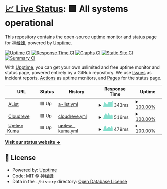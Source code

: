 # [📈 Live Status](https://gopcn.github.io/upptime): <!--live status--> **🟩 All systems operational**

This repository contains the open-source uptime monitor and status page for [神经蛙](https://gopcn.github.io/upptime), powered by [Upptime](https://github.com/upptime/upptime).

[![Uptime CI](https://github.com/gopcn/upptime/workflows/Uptime%20CI/badge.svg)](https://github.com/gopcn/upptime/actions?query=workflow%3A%22Uptime+CI%22)
[![Response Time CI](https://github.com/gopcn/upptime/workflows/Response%20Time%20CI/badge.svg)](https://github.com/gopcn/upptime/actions?query=workflow%3A%22Response+Time+CI%22)
[![Graphs CI](https://github.com/gopcn/upptime/workflows/Graphs%20CI/badge.svg)](https://github.com/gopcn/upptime/actions?query=workflow%3A%22Graphs+CI%22)
[![Static Site CI](https://github.com/gopcn/upptime/workflows/Static%20Site%20CI/badge.svg)](https://github.com/gopcn/upptime/actions?query=workflow%3A%22Static+Site+CI%22)
[![Summary CI](https://github.com/gopcn/upptime/workflows/Summary%20CI/badge.svg)](https://github.com/gopcn/upptime/actions?query=workflow%3A%22Summary+CI%22)

With [Upptime](https://upptime.js.org), you can get your own unlimited and free uptime monitor and status page, powered entirely by a GitHub repository. We use [Issues](https://github.com/gopcn/upptime/issues) as incident reports, [Actions](https://github.com/gopcn/upptime/actions) as uptime monitors, and [Pages](https://gopcn.github.io/upptime) for the status page.

<!--start: status pages-->
<!-- This summary is generated by Upptime (https://github.com/upptime/upptime) -->
<!-- Do not edit this manually, your changes will be overwritten -->
<!-- prettier-ignore -->
| URL | Status | History | Response Time | Uptime |
| --- | ------ | ------- | ------------- | ------ |
| <img alt="" src="https://icons.duckduckgo.com/ip3/a.gopcn.repl.co.ico" height="13"> [AList](https://a.gopcn.repl.co) | 🟩 Up | [a-list.yml](https://github.com/gopcn/upptime/commits/HEAD/history/a-list.yml) | <details><summary><img alt="Response time graph" src="./graphs/a-list/response-time-week.png" height="20"> 343ms</summary><br><a href="https://gopcn.github.io/upptime/history/a-list"><img alt="Response time 1988" src="https://img.shields.io/endpoint?url=https%3A%2F%2Fraw.githubusercontent.com%2Fgopcn%2Fupptime%2FHEAD%2Fapi%2Fa-list%2Fresponse-time.json"></a><br><a href="https://gopcn.github.io/upptime/history/a-list"><img alt="24-hour response time 388" src="https://img.shields.io/endpoint?url=https%3A%2F%2Fraw.githubusercontent.com%2Fgopcn%2Fupptime%2FHEAD%2Fapi%2Fa-list%2Fresponse-time-day.json"></a><br><a href="https://gopcn.github.io/upptime/history/a-list"><img alt="7-day response time 343" src="https://img.shields.io/endpoint?url=https%3A%2F%2Fraw.githubusercontent.com%2Fgopcn%2Fupptime%2FHEAD%2Fapi%2Fa-list%2Fresponse-time-week.json"></a><br><a href="https://gopcn.github.io/upptime/history/a-list"><img alt="30-day response time 561" src="https://img.shields.io/endpoint?url=https%3A%2F%2Fraw.githubusercontent.com%2Fgopcn%2Fupptime%2FHEAD%2Fapi%2Fa-list%2Fresponse-time-month.json"></a><br><a href="https://gopcn.github.io/upptime/history/a-list"><img alt="1-year response time 1988" src="https://img.shields.io/endpoint?url=https%3A%2F%2Fraw.githubusercontent.com%2Fgopcn%2Fupptime%2FHEAD%2Fapi%2Fa-list%2Fresponse-time-year.json"></a></details> | <details><summary><a href="https://gopcn.github.io/upptime/history/a-list">100.00%</a></summary><a href="https://gopcn.github.io/upptime/history/a-list"><img alt="All-time uptime 98.43%" src="https://img.shields.io/endpoint?url=https%3A%2F%2Fraw.githubusercontent.com%2Fgopcn%2Fupptime%2FHEAD%2Fapi%2Fa-list%2Fuptime.json"></a><br><a href="https://gopcn.github.io/upptime/history/a-list"><img alt="24-hour uptime 100.00%" src="https://img.shields.io/endpoint?url=https%3A%2F%2Fraw.githubusercontent.com%2Fgopcn%2Fupptime%2FHEAD%2Fapi%2Fa-list%2Fuptime-day.json"></a><br><a href="https://gopcn.github.io/upptime/history/a-list"><img alt="7-day uptime 100.00%" src="https://img.shields.io/endpoint?url=https%3A%2F%2Fraw.githubusercontent.com%2Fgopcn%2Fupptime%2FHEAD%2Fapi%2Fa-list%2Fuptime-week.json"></a><br><a href="https://gopcn.github.io/upptime/history/a-list"><img alt="30-day uptime 100.00%" src="https://img.shields.io/endpoint?url=https%3A%2F%2Fraw.githubusercontent.com%2Fgopcn%2Fupptime%2FHEAD%2Fapi%2Fa-list%2Fuptime-month.json"></a><br><a href="https://gopcn.github.io/upptime/history/a-list"><img alt="1-year uptime 98.43%" src="https://img.shields.io/endpoint?url=https%3A%2F%2Fraw.githubusercontent.com%2Fgopcn%2Fupptime%2FHEAD%2Fapi%2Fa-list%2Fuptime-year.json"></a></details>
| <img alt="" src="https://icons.duckduckgo.com/ip3/c.sdufe.repl.co.ico" height="13"> [Cloudreve](https://c.sdufe.repl.co) | 🟩 Up | [cloudreve.yml](https://github.com/gopcn/upptime/commits/HEAD/history/cloudreve.yml) | <details><summary><img alt="Response time graph" src="./graphs/cloudreve/response-time-week.png" height="20"> 516ms</summary><br><a href="https://gopcn.github.io/upptime/history/cloudreve"><img alt="Response time 1227" src="https://img.shields.io/endpoint?url=https%3A%2F%2Fraw.githubusercontent.com%2Fgopcn%2Fupptime%2FHEAD%2Fapi%2Fcloudreve%2Fresponse-time.json"></a><br><a href="https://gopcn.github.io/upptime/history/cloudreve"><img alt="24-hour response time 391" src="https://img.shields.io/endpoint?url=https%3A%2F%2Fraw.githubusercontent.com%2Fgopcn%2Fupptime%2FHEAD%2Fapi%2Fcloudreve%2Fresponse-time-day.json"></a><br><a href="https://gopcn.github.io/upptime/history/cloudreve"><img alt="7-day response time 516" src="https://img.shields.io/endpoint?url=https%3A%2F%2Fraw.githubusercontent.com%2Fgopcn%2Fupptime%2FHEAD%2Fapi%2Fcloudreve%2Fresponse-time-week.json"></a><br><a href="https://gopcn.github.io/upptime/history/cloudreve"><img alt="30-day response time 966" src="https://img.shields.io/endpoint?url=https%3A%2F%2Fraw.githubusercontent.com%2Fgopcn%2Fupptime%2FHEAD%2Fapi%2Fcloudreve%2Fresponse-time-month.json"></a><br><a href="https://gopcn.github.io/upptime/history/cloudreve"><img alt="1-year response time 1227" src="https://img.shields.io/endpoint?url=https%3A%2F%2Fraw.githubusercontent.com%2Fgopcn%2Fupptime%2FHEAD%2Fapi%2Fcloudreve%2Fresponse-time-year.json"></a></details> | <details><summary><a href="https://gopcn.github.io/upptime/history/cloudreve">100.00%</a></summary><a href="https://gopcn.github.io/upptime/history/cloudreve"><img alt="All-time uptime 99.79%" src="https://img.shields.io/endpoint?url=https%3A%2F%2Fraw.githubusercontent.com%2Fgopcn%2Fupptime%2FHEAD%2Fapi%2Fcloudreve%2Fuptime.json"></a><br><a href="https://gopcn.github.io/upptime/history/cloudreve"><img alt="24-hour uptime 100.00%" src="https://img.shields.io/endpoint?url=https%3A%2F%2Fraw.githubusercontent.com%2Fgopcn%2Fupptime%2FHEAD%2Fapi%2Fcloudreve%2Fuptime-day.json"></a><br><a href="https://gopcn.github.io/upptime/history/cloudreve"><img alt="7-day uptime 100.00%" src="https://img.shields.io/endpoint?url=https%3A%2F%2Fraw.githubusercontent.com%2Fgopcn%2Fupptime%2FHEAD%2Fapi%2Fcloudreve%2Fuptime-week.json"></a><br><a href="https://gopcn.github.io/upptime/history/cloudreve"><img alt="30-day uptime 99.80%" src="https://img.shields.io/endpoint?url=https%3A%2F%2Fraw.githubusercontent.com%2Fgopcn%2Fupptime%2FHEAD%2Fapi%2Fcloudreve%2Fuptime-month.json"></a><br><a href="https://gopcn.github.io/upptime/history/cloudreve"><img alt="1-year uptime 99.79%" src="https://img.shields.io/endpoint?url=https%3A%2F%2Fraw.githubusercontent.com%2Fgopcn%2Fupptime%2FHEAD%2Fapi%2Fcloudreve%2Fuptime-year.json"></a></details>
| <img alt="" src="https://icons.duckduckgo.com/ip3/u.sdufe.repl.co.ico" height="13"> [Uptime Kuma](https://u.sdufe.repl.co) | 🟩 Up | [uptime-kuma.yml](https://github.com/gopcn/upptime/commits/HEAD/history/uptime-kuma.yml) | <details><summary><img alt="Response time graph" src="./graphs/uptime-kuma/response-time-week.png" height="20"> 479ms</summary><br><a href="https://gopcn.github.io/upptime/history/uptime-kuma"><img alt="Response time 699" src="https://img.shields.io/endpoint?url=https%3A%2F%2Fraw.githubusercontent.com%2Fgopcn%2Fupptime%2FHEAD%2Fapi%2Fuptime-kuma%2Fresponse-time.json"></a><br><a href="https://gopcn.github.io/upptime/history/uptime-kuma"><img alt="24-hour response time 474" src="https://img.shields.io/endpoint?url=https%3A%2F%2Fraw.githubusercontent.com%2Fgopcn%2Fupptime%2FHEAD%2Fapi%2Fuptime-kuma%2Fresponse-time-day.json"></a><br><a href="https://gopcn.github.io/upptime/history/uptime-kuma"><img alt="7-day response time 479" src="https://img.shields.io/endpoint?url=https%3A%2F%2Fraw.githubusercontent.com%2Fgopcn%2Fupptime%2FHEAD%2Fapi%2Fuptime-kuma%2Fresponse-time-week.json"></a><br><a href="https://gopcn.github.io/upptime/history/uptime-kuma"><img alt="30-day response time 482" src="https://img.shields.io/endpoint?url=https%3A%2F%2Fraw.githubusercontent.com%2Fgopcn%2Fupptime%2FHEAD%2Fapi%2Fuptime-kuma%2Fresponse-time-month.json"></a><br><a href="https://gopcn.github.io/upptime/history/uptime-kuma"><img alt="1-year response time 699" src="https://img.shields.io/endpoint?url=https%3A%2F%2Fraw.githubusercontent.com%2Fgopcn%2Fupptime%2FHEAD%2Fapi%2Fuptime-kuma%2Fresponse-time-year.json"></a></details> | <details><summary><a href="https://gopcn.github.io/upptime/history/uptime-kuma">100.00%</a></summary><a href="https://gopcn.github.io/upptime/history/uptime-kuma"><img alt="All-time uptime 99.78%" src="https://img.shields.io/endpoint?url=https%3A%2F%2Fraw.githubusercontent.com%2Fgopcn%2Fupptime%2FHEAD%2Fapi%2Fuptime-kuma%2Fuptime.json"></a><br><a href="https://gopcn.github.io/upptime/history/uptime-kuma"><img alt="24-hour uptime 100.00%" src="https://img.shields.io/endpoint?url=https%3A%2F%2Fraw.githubusercontent.com%2Fgopcn%2Fupptime%2FHEAD%2Fapi%2Fuptime-kuma%2Fuptime-day.json"></a><br><a href="https://gopcn.github.io/upptime/history/uptime-kuma"><img alt="7-day uptime 100.00%" src="https://img.shields.io/endpoint?url=https%3A%2F%2Fraw.githubusercontent.com%2Fgopcn%2Fupptime%2FHEAD%2Fapi%2Fuptime-kuma%2Fuptime-week.json"></a><br><a href="https://gopcn.github.io/upptime/history/uptime-kuma"><img alt="30-day uptime 99.80%" src="https://img.shields.io/endpoint?url=https%3A%2F%2Fraw.githubusercontent.com%2Fgopcn%2Fupptime%2FHEAD%2Fapi%2Fuptime-kuma%2Fuptime-month.json"></a><br><a href="https://gopcn.github.io/upptime/history/uptime-kuma"><img alt="1-year uptime 99.78%" src="https://img.shields.io/endpoint?url=https%3A%2F%2Fraw.githubusercontent.com%2Fgopcn%2Fupptime%2FHEAD%2Fapi%2Fuptime-kuma%2Fuptime-year.json"></a></details>

<!--end: status pages-->

[**Visit our status website →**](https://gopcn.github.io/upptime)

## 📄 License

- Powered by: [Upptime](https://github.com/upptime/upptime)
- Code: [MIT](./LICENSE) © [神经蛙](https://gopcn.github.io/upptime)
- Data in the `./history` directory: [Open Database License](https://opendatacommons.org/licenses/odbl/1-0/)
